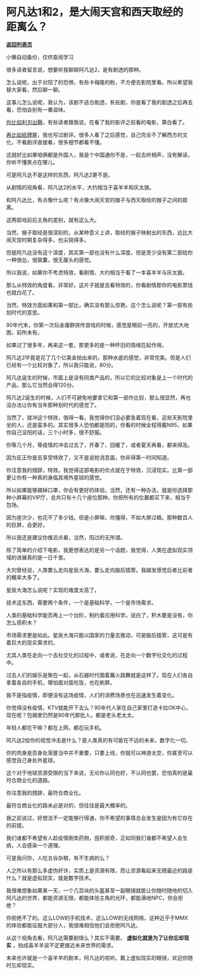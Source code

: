 # 阿凡达1和2，是大闹天宫和西天取经的距离么？

[**返回列表页**](/gzh/记忆承载3)

小懒自动备份，仅供查阅学习

很多读者留言说，想要听我聊聊阿凡达2，是有剧透的那种。  

怎么说呢，出于对阳了的恐惧，有些卡梅隆的粉，不方便去影院里看。所以希望我替大家看，然后聊一聊。

这事儿怎么说呢，我认为，该剧不适合剧透，有些剧，你是看了我的剧透之后再去看，恐怕会别有一番滋味。  

[你比如利刃出鞘](https://mp.weixin.qq.com/s?__biz=MzU3NDc5Nzc0NQ==&mid=2247489213&idx=1&sn=f3d52027372beb415eb462f43f3ce674&chksm=fd2db463ca5a3d75731aaf5d0aee412724b3961a2278d4f863dcda32cfbbc684a033762bd885&token=444209684&lang=zh_CN&scene=21#wechat_redirect)，有些读者跟我说，在看了我的影评之前看的电影，算白看了。  

[再比如纸牌屋](https://mp.weixin.qq.com/s?__biz=MzU0MjYwNDU2Mw==&mid=2247493729&idx=1&sn=70ef3aeea2ba20dd42fdccb2910b4f53&chksm=fb1a841dcc6d0d0bff1e74c9b49a0cb988d8472007675557bd2f2d15f9a07507cad6d214e36c&token=395005363&lang=zh_CN&scene=21#wechat_redirect)，我也写过剧评。很多人看了之后感觉，自己完全不了解西方的文化，不看剧评直接看，很多细节都看不懂。  

这就好比如果咱俩都是外国人，我是个中国通你不是，一起去听相声，没有解读，你听不懂笑点在哪儿。

可是阿凡达不是这样的东西，阿凡达2更不是。

从剧情的视角看，阿凡达2的水平，大约相当于喜羊羊和灰太狼。  

和阿凡达比，有点像什么呢？有点像大闹天宫的猴子与西天取经的猴子之间的距离。  

这两部戏前后主角的差别，就有这么大。  

当然，猴子取经是很深刻的，从某种意义上讲，取经的猴子映射出的东西，远比大闹天宫时期复杂得多，也尖锐得多。  

但是阿凡达没有这个深度，其实第一部也没有什么深度，但是至少没有第二部给你一种很怂，很窝囊，很无厘头的感觉。  

所以我说，如果你不考虑特效，看剧情，大约相当于看了一本喜羊羊与灰太狼。  

那么从特效的角度看，非常好。这片子就是去看特效的，你看剧情那你的电影票钱也就白花了。

当然，特效方面如果和第一部比，确实没有那么惊艳。这个怎么说呢？第一部有些划时代的意思。

90年代末，你第一次玩金庸群侠传游戏的时候，感觉是眼前一亮的，开放式大地图，前所未有。  

如果过了很多年，再来这一套，那更多的是一种怀旧的情绪在起作用。  

阿凡达2毕竟是花了几个亿美金拍出来的，那种水底的感觉，非常完美。但是人们已经有一个比较对象了，所以我只能说，80分。  

阿凡达诞生的时候，市面上是没有同类产品的，所以它的比较对象是上一个时代的产品，那么它当然会得120分。  

阿凡达2诞生的时候，人们不可避免地要拿它和第一部作比较，那么很显然，再也没办法让你有当年那种划时代的感觉了。

当然了，就冲这个特效，值得一看。我觉得你们没必要急着现在看，这些天影院里坐的人，还是蛮多的。其实很多人恐怕都是阳的，你看的时候全程得戴N95，如果你自己没阳的话，三个小时多，很不舒服。

你等几个月，等疫情的冲击过去了，开春了，回暖了，或者夏天再看，都来得及。  

因为反正你是去享受特效了，又不是说抢消息面，你非得第一时间知道。  

你注意我的措辞，特效。我觉得这部电影的优点就在于特效，沉浸现实。比第一部更让你有一种真的身临其境外星球的感觉。

所以如果能够摘掉口罩，你会有更好的体验。当然，还有一种办法，就是你选择那种小屏幕的VIP厅，总共只有十几个座位那种。你把所有的位置都买下来，相当于包场。

因为座次少，也花不了多少钱。但是小屏嘛，你懂得，不如大屏过瘾。那种数百人的巨屏，会更好。

所以我还是建议你推迟点看，当然，阳过的无所谓。  

除了简单的介绍下电影，我更想表达的是另一个话题，我觉得，人类在虚拟现实领域的进展真的是一日千里。  

大刘曾经说，人类要么走向星辰大海，要么走向脑后插管。我越发感觉后者比前者的概率大多了。  

星辰大海怎么说呢？实现的难度太高了。  

技术这东西，需要两个条件，一个是基础科学，一个是市场需求。

人类的基础科学能否再上一个台阶，制约着应用科学。说白了，积木要是没有，你怎么搭积木？  

市场需求更是如此。星辰大海只能以国家的力量去推动，可是脑后插管，这可是有着巨大的现实需求的。  

尤其人类在走向一个去社交化的过程中，或者说，在走向一个数字社交化的过程中。  

过去人们的娱乐是聚在一起，从石器时代围着篝火跳舞就是这样了。现在人们各自拿着各自的手机，哪怕面对面吃饭，也在刷屏。  

我不是指疫情，即便没有这场疫情，人们的消费场景也在迅速发生着变化。  

你觉得没有疫情，KTV就能开下去么？90年代人家在自己家里打造卡拉OK中心，现在呢？包厢里仍然是90年代那批人，都是老头老太太。  

年轻人都在干嘛？都在上网，都在玩手机。  

阿凡达2给你的视觉冲击是什么？是人类真的有可能在不远的未来，数字化一切。  

你的肉身是否身处笼屋当中并不重要，只要上线，你就可以神游太空，你甚至可以感觉自己身处外星球。  

这个对于地球资源受限的当下来说，无论你认同也好，不认同也罢，恐怕真的是最符合商业化的道路。  

你注意我的措辞，最符合商业化。

最符合商业化的路未必是对的，但往往是最大概率的。

我之前说过，好想法不一定能够行得通，你不希望的事情总会发生是因为有它存在的前提。  

我们谁都不希望有人趁疫情倒卖药物，囤积居奇，正如同我们谁都不希望人会生病，人会感染一个道理。  

可是我问你，人吃五谷杂粮，有不生病的么？  

人之所以有那么多虚伪奸诈，实质上是资源有限，而让资源看起来无限最近的路是什么？就是虚拟现实，就是数字技术。

我很难想象如果某一天，一个几百块的头盔甚至一副眼镜就能让你随时随地的切入阿凡达的世界，都能资源无限，都能体验主角的光环，都能满地NPC，你会拒绝？  

你拒绝不了的。这么LOW的手机技术，这么LOW的无线网络，这种近乎于MMX的体验都能征服大部分人，我很难相信他们会拒绝阿凡达。

从这个视角去看，阿凡达需要剧情么？其实不需要。 **虚拟化就是为了让你忘却现实** ，拍成喜羊羊说不定更接近未来世界的需求。  

未来也许就是一个喜羊羊的剧本，阿凡达的视听。戴上虚拟现实的眼镜，欢迎你随时忘却现实。

